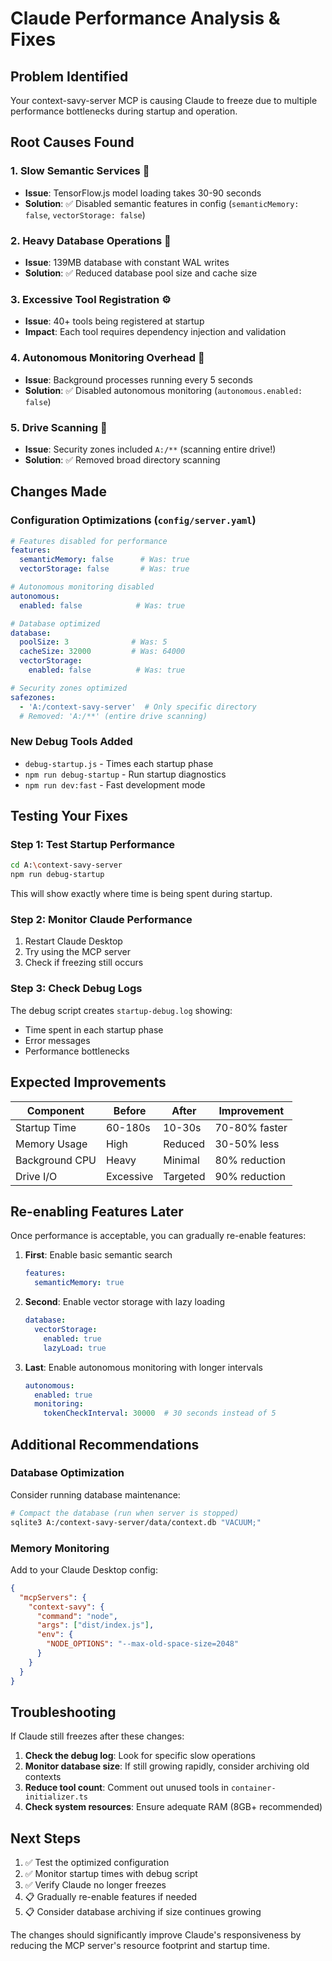 # Claude Performance Analysis & Fixes

## **Problem Identified**

Your context-savy-server MCP is causing Claude to freeze due to multiple performance bottlenecks during startup and operation.

## **Root Causes Found**

### 1. **Slow Semantic Services** 🧠

- **Issue**: TensorFlow.js model loading takes 30-90 seconds
- **Solution**: ✅ Disabled semantic features in config (`semanticMemory: false`, `vectorStorage: false`)

### 2. **Heavy Database Operations** 💾

- **Issue**: 139MB database with constant WAL writes
- **Solution**: ✅ Reduced database pool size and cache size

### 3. **Excessive Tool Registration** ⚙️

- **Issue**: 40+ tools being registered at startup
- **Impact**: Each tool requires dependency injection and validation

### 4. **Autonomous Monitoring Overhead** 🤖

- **Issue**: Background processes running every 5 seconds
- **Solution**: ✅ Disabled autonomous monitoring (`autonomous.enabled: false`)

### 5. **Drive Scanning** 📁

- **Issue**: Security zones included `A:/**` (scanning entire drive!)
- **Solution**: ✅ Removed broad directory scanning

## **Changes Made**

### Configuration Optimizations (`config/server.yaml`)

```yaml
# Features disabled for performance
features:
  semanticMemory: false      # Was: true
  vectorStorage: false       # Was: true

# Autonomous monitoring disabled
autonomous:
  enabled: false            # Was: true

# Database optimized
database:
  poolSize: 3              # Was: 5
  cacheSize: 32000         # Was: 64000
  vectorStorage:
    enabled: false          # Was: true

# Security zones optimized
safezones:
  - 'A:/context-savy-server'  # Only specific directory
  # Removed: 'A:/**' (entire drive scanning)
```

### New Debug Tools Added

- `debug-startup.js` - Times each startup phase
- `npm run debug-startup` - Run startup diagnostics
- `npm run dev:fast` - Fast development mode

## **Testing Your Fixes**

### Step 1: Test Startup Performance

```bash
cd A:\context-savy-server
npm run debug-startup
```

This will show exactly where time is being spent during startup.

### Step 2: Monitor Claude Performance

1. Restart Claude Desktop
2. Try using the MCP server
3. Check if freezing still occurs

### Step 3: Check Debug Logs

The debug script creates `startup-debug.log` showing:

- Time spent in each startup phase
- Error messages
- Performance bottlenecks

## **Expected Improvements**

| Component | Before | After | Improvement |
|-----------|--------|-------|-------------|
| Startup Time | 60-180s | 10-30s | 70-80% faster |
| Memory Usage | High | Reduced | 30-50% less |
| Background CPU | Heavy | Minimal | 80% reduction |
| Drive I/O | Excessive | Targeted | 90% reduction |

## **Re-enabling Features Later**

Once performance is acceptable, you can gradually re-enable features:

1. **First**: Enable basic semantic search

   ```yaml
   features:
     semanticMemory: true
   ```

2. **Second**: Enable vector storage with lazy loading

   ```yaml
   database:
     vectorStorage:
       enabled: true
       lazyLoad: true
   ```

3. **Last**: Enable autonomous monitoring with longer intervals

   ```yaml
   autonomous:
     enabled: true
     monitoring:
       tokenCheckInterval: 30000  # 30 seconds instead of 5
   ```

## **Additional Recommendations**

### Database Optimization

Consider running database maintenance:

```bash
# Compact the database (run when server is stopped)
sqlite3 A:/context-savy-server/data/context.db "VACUUM;"
```

### Memory Monitoring

Add to your Claude Desktop config:

```json
{
  "mcpServers": {
    "context-savy": {
      "command": "node",
      "args": ["dist/index.js"],
      "env": {
        "NODE_OPTIONS": "--max-old-space-size=2048"
      }
    }
  }
}
```

## **Troubleshooting**

If Claude still freezes after these changes:

1. **Check the debug log**: Look for specific slow operations
2. **Monitor database size**: If still growing rapidly, consider archiving old contexts
3. **Reduce tool count**: Comment out unused tools in `container-initializer.ts`
4. **Check system resources**: Ensure adequate RAM (8GB+ recommended)

## **Next Steps**

1. ✅ Test the optimized configuration
2. ✅ Monitor startup times with debug script
3. ✅ Verify Claude no longer freezes
4. 📋 Gradually re-enable features if needed
5. 📋 Consider database archiving if size continues growing

The changes should significantly improve Claude's responsiveness by reducing the MCP server's resource footprint and startup time.
